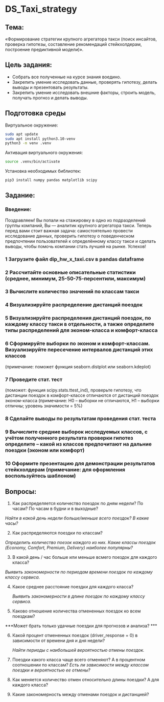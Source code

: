 # DS_Taxi_strategy

## Тема:
«Формирование стратегии крупного агрегатора такси (поиск инсайтов, проверка гипотезы, составление рекомендаций стейкхолдерам, построение предиктивной модели)».

## Цель задания:
- Собрать все полученные на курсе знания воедино.
- Закрепить умение исследовать данные, проверять гипотезу, делать выводы и презентовать результаты.
- Закрепить умение исследовать внешние факторы, строить модель, получать прогноз и делать выводы.

## Подготовка среды
Виртуальное окружение:
```bash
sudo apt update
sudo apt install python3.10-venv
python3 -m venv .venv
```
Активация виртуального окружения:
```bash
source .venv/bin/activate
```
Установка необходимых библиотек:
```bash
pip3 install numpy pandas matplotlib scipy
```

## Задание:
### Введение:
Поздравляем! Вы попали на стажировку в одно из подразделений группы компаний, Вы — аналитик крупного агрегатора такси. Теперь перед вами стоит важная задача: самостоятельно провести исследование данных, проверить гипотезу о поведенческом предпочтении пользователей к определённому классу такси и сделать выводы, чтобы помочь компании стать лучшей на рынке. Успехов!


### 1	Загрузите файл dip_hw_x_taxi.csv в pandas dataframe
### 2	Рассчитайте основные описательные статистики (среднее, минимум, 25-50-75-персентили, максимум)
### 3	Вычислите количество значений по классам такси
### 4	Визуализируйте распределение дистанций поездок
### 5	Визуализируйте распределения дистанций поездок, по каждому классу такси в отдельности, а также определите типы распределений для эконом-класса и комфорт-класса
### 6	Сформируйте выборки по эконом и комфорт-классам. Визуализируйте пересечение интервалов дистанций этих классов 
(примечание: поможет функция seaborn.distplot или seaborn.kdeplot)
### 7	Проведите стат. тест 
(поможет: функция scipy.stats.ttest_ind), проверьте гипотезу, что дистанции поездок в комфорт-классе отличаются от дистанций поездок эконом-класса (примечание: H0 – выборки не отличаются, H1 – выборки отличны; уровень значимости = 5%)
### 8	Сделайте выводы по результатам проведения стат. теста
### 9	Вычислите средние выборок исследуемых классов, с учётом полученного результата проверки гипотез определите – какой из классов предпочитают на дальние поездки (эконом или комфорт)
### 10	Оформите презентацию для демонстрации результатов стейкхолдерам (примечание: для оформления воспользуйтесь шаблоном)


## Вопросы:

1. Как распределяется количество поездок по дням недели? По часам? По часам в будни и в выходные? 

*Найти в какой день недели больше/меньше всего поездок? В какие часы?*

2. Как распределяются поездки по классам? 

*Определить количество поезок каждого из них.
Какие классы поездок (Economy, Comfort, Premium, Delivery) наиболее популярны?*

3. В какой день / час больше или меньше всмего поездок для каждого класса?

*Выявить закономерности по периодам времени поездок по каждому классу сервиса.*

4. Какое среднее расстояние поездки для каждого класса?

   *Выявить закономерности в длине поездок по каждому классу сервиса.*

5. Каково отношение количества отмененных поездок ко всем поездкам? 

***Может брать только удачные поездки для прогнозов и анализа? ***

6. Какой процент отмененных поездок (driver_response = 0) в зависимости от времени дня и дня недели?

   *Найти периоды с наибольшей вероятностью отмены поездок.*

7. Поездки какого класса чаще всего отменяют? А в процентном соотношении по классам? 
*Есть ли зависимости между классом поездки и вероятностью ее отмены?*

8. Как меняется количество отмен относительно длины поездки? А для каждого класса? 

9. Какие закономерность между отменами поездок и дистанцией?
